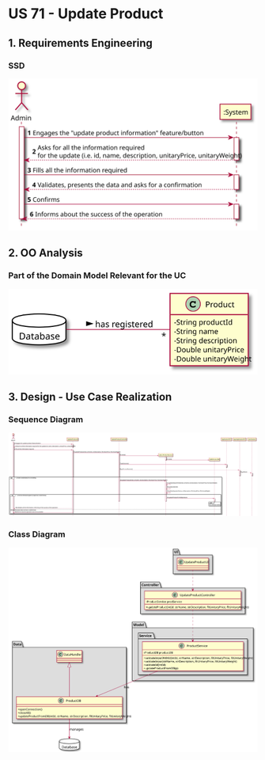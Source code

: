 # US 71 - Update Product

## 1. Requirements Engineering

### SSD
![US71_SSD](US71_SSD.svg)

## 2. OO Analysis

### Part of the Domain Model Relevant for the UC

![US71_DM](US71_DM.svg)

## 3. Design - Use Case Realization

###	Sequence Diagram

![US71_SD.svg](US71_SD.svg)

###	Class Diagram

![US71_CD.svg](US71_CD.svg)
